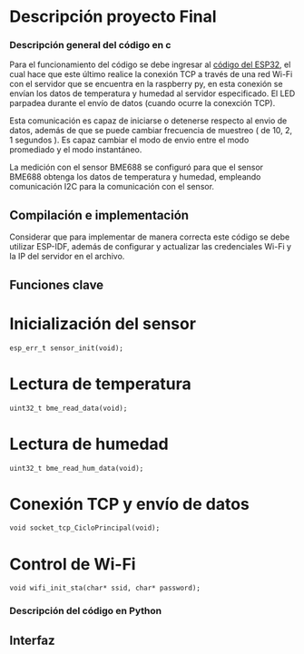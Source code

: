 <h1>Descripción proyecto Final</h1>

### Descripción general del código en c
Para el funcionamiento del código se debe ingresar al [código del ESP32](https://github.com/proyectostic3/TareasG4Tic3/tree/main/Tarea%202/TIC3ProyectoFinal/main), el cual hace que este último realice la conexión TCP a través de una red Wi-Fi con el servidor que se encuentra en la raspberry py, en esta conexión se envían los datos de temperatura y humedad al servidor especificado. El LED parpadea durante el envío de datos (cuando ocurre la conexción TCP).

Esta comunicación es capaz de iniciarse o detenerse respecto al envio de datos, además de que se puede cambiar frecuencia de muestreo ( de 10, 2, 1 segundos ). Es capaz cambiar el modo de envio entre el modo promediado y el modo instantáneo. 

La medición con el sensor BME688 se configuró para que el sensor BME688 obtenga los datos de temperatura y humedad, empleando comunicación I2C para la comunicación con el sensor.

## Compilación e implementación

Considerar que para implementar de manera correcta este código se debe utilizar ESP-IDF, además de configurar y actualizar las credenciales Wi-Fi y la IP del servidor en el archivo.

## Funciones clave

# Inicialización del sensor

```
esp_err_t sensor_init(void);
```

# Lectura de temperatura

```
uint32_t bme_read_data(void);
```

# Lectura de humedad

```
uint32_t bme_read_hum_data(void);
```

# Conexión TCP y envío de datos

```
void socket_tcp_CicloPrincipal(void);
```

# Control de Wi-Fi

```
void wifi_init_sta(char* ssid, char* password);
```

### Descripción del código en Python

## Interfaz
